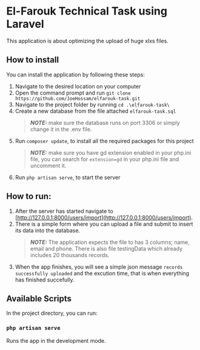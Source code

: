 # El-Farouk Technical Task using Laravel

This application is about optimizing the upload of huge xlxs files.

## How to install

You can install the application by following these steps:

1. Navigate to the desired location on your computer
2. Open the command prompt and run `git clone https://github.com/JoeHossam/elfarouk-task.git`
3. Navigate to the project folder by running `cd .\elfarouk-task\`
4. Create a new database from the file attached `elfarouk-task.sql`
    > **_NOTE:_** make sure the database runs on port 3306 or simply change it in the .env file.
5. Run `composer update`, to install all the required packages for this project
    > **_NOTE:_** make sure you have gd extension enabled in your php.ini file, you can search for `extension=gd` in your php.ini file and uncomment it.
6. Run `php artisan serve`, to start the server

## How to run:

1. After the server has started navigate to [http://127.0.0.1:8000/users/import](http://127.0.0.1:8000/users/import).
2. There is a simple form where you can upload a file and submit to insert its data into the database.
    > **_NOTE:_** The application expects the file to has 3 columns; name, email and phone.
    > There is also file testingData which already includes 20 thousands records.
3. When the app finishes, you will see a simple json message `records successfully uploaded` and the excution time, that is when everything has finished succefully.

## Available Scripts

In the project directory, you can run:

### `php artisan serve`

Runs the app in the development mode.
